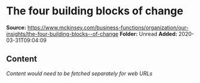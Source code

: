 # The four building blocks of change

**Source:** https://www.mckinsey.com/business-functions/organization/our-insights/the-four-building-blocks--of-change
**Folder:** Unread
**Added:** 2020-03-31T09:04:09




## Content
*Content would need to be fetched separately for web URLs*
